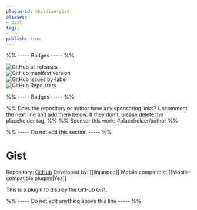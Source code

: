 ```yaml
---
plugin-id: obsidian-gist
aliases:
- Gist
tags: 
- 
publish: true
---
```


%% ----- Badges ----- %%

![GitHub all releases](https://img.shields.io/github/downloads/linjunpop/obsidian-gist/total?color=573E7A&logo=github&style=for-the-badge)   
![GitHub manifest version](https://img.shields.io/github/manifest-json/v/linjunpop/obsidian-gist?color=573E7A&logo=github&style=for-the-badge)   
![GitHub issues by-label](https://img.shields.io/github/issues/linjunpop/obsidian-gist/help%20wanted?color=573E7A&logo=github&style=for-the-badge)   
![GitHub Repo stars](https://img.shields.io/github/stars/linjunpop/obsidian-gist?color=573E7A&logo=github&style=for-the-badge)

%% ----- Badges ----- %%

%% Does the repository or author have any sponsoring links? Uncomment the next line and add them below. If they don't, please delete the placeholder tag. %%
%% Sponsor this work: #placeholder/author %%

%% ----- Do not edit this section ----- %%

# Gist

Repository: [GitHub](https://github.com/linjunpop/obsidian-gist)
Developed by: [[linjunpop]]
Mobile compatible: [[Mobile-compatible plugins|Yes]]

This is a plugin to display the GitHub Gist.

%% ----- Do not edit anything above this line ----- %% 
